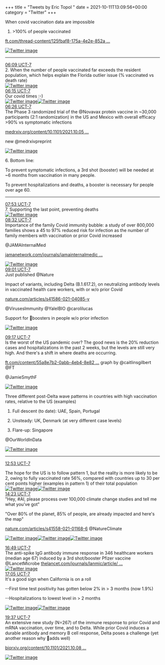 +++
title = "Tweets by Eric Topol " 
date = 2021-10-11T13:09:56+00:00
category = "Twitter"
+++
<div class="thread"> 
<div class="thread-content"> 
When covid vaccination data are impossible 

1. &gt;100% of people vaccinated

<a href="https://www.ft.com/thread-content/125fbaf8-175a-4e2e-852a-9995ca5176b2" target="_blank" rel="noreferer">ft.com/thread-content/125fbaf8-175a-4e2e-852a ...</a> 
 </div> 
<a href="/twitter/erictopol/images/FBa59heVcAI3QI6.jpg"  ><img src="/twitter/erictopol/images/FBa59heVcAI3QI6.jpg" alt="Twitter image" ></img></a><hr><div class="profile"> 
<a href="https://twitter.com/erictopol/status/1447550036582141960" target="_blank" rel="noreferer">06:09 UCT-7</a> 
</div> 
<div class="content"> 
2. When the number of people vaccinated far exceeds the resident population, which helps explain the Florida outlier issue (% vaccinated vs death rate) </div> 
<a href="/twitter/erictopol/images/FBa6lQ3VUAIwmb5.jpg"  ><img src="/twitter/erictopol/images/FBa6lQ3VUAIwmb5.jpg" alt="Twitter image" ></img></a></div> 
<div class="tweet"> 
<div class="profile"> 
<a href="https://twitter.com/erictopol/status/1447551481637314563" target="_blank" rel="noreferer">06:15 UCT-7</a> 
</div> 
<div class="content"> 
Our covid times :-) </div> 
<a href="/twitter/erictopol/images/FBa8RO6VIAMw1Nx.jpg"  ><img src="/twitter/erictopol/images/FBa8RO6VIAMw1Nx.jpg" alt="Twitter image" ></img></a><a href="/twitter/erictopol/images/FBa8TR2UUAAKLsj.png"  ><img src="/twitter/erictopol/images/FBa8TR2UUAAKLsj.png" alt="Twitter image" ></img></a></div> 
<div class="tweet"> 
<div class="profile"> 
<a href="https://twitter.com/erictopol/status/1447554223105708035" target="_blank" rel="noreferer">06:26 UCT-7</a> 
</div> 
<div class="content"> 
The Phase 3 randomized trial of the @Novavax protein vaccine in ~30,000 participants (2:1 randomization) in the US and Mexico with overall efficacy &gt;90% vs symptomatic infections

<a href="https://www.medrxiv.org/content/10.1101/2021.10.05.21264567v1" target="_blank" rel="noreferer">medrxiv.org/content/10.1101/2021.10.05 ...</a> 


new @medrxivpreprint </div> 
<a href="/twitter/erictopol/images/FBa-ZivVIAAq__N.jpg"  ><img src="/twitter/erictopol/images/FBa-ZivVIAAq__N.jpg" alt="Twitter image" ></img></a></div> 
<div class="thread"> 
<div class="thread-content"> 
6. Bottom line: 

To prevent symptomatic infections, a 3rd shot (booster) will be needed at ~6 months from vaccination in many people.

To prevent hospitalizations and deaths, a booster is necessary for people over age 60.</div> 
<hr><div class="profile"> 
<a href="https://twitter.com/erictopol/status/1447576124939112451" target="_blank" rel="noreferer">07:53 UCT-7</a> 
</div> 
<div class="content"> 
7. Supporting the last point, preventing deaths </div> 
<a href="/twitter/erictopol/images/FBbSroKUcAI8rhx.jpg"  ><img src="/twitter/erictopol/images/FBbSroKUcAI8rhx.jpg" alt="Twitter image" ></img></a></div> 
<div class="tweet"> 
<div class="profile"> 
<a href="https://twitter.com/erictopol/status/1447585910321659912" target="_blank" rel="noreferer">08:32 UCT-7</a> 
</div> 
<div class="content"> 
Importance of the family Covid immunity bubble: a study of over 800,000 families shows a 45 to 97% reduced risk for infection as the number of family members with vaccination or prior Covid increased

@JAMAInternalMed 

<a href="https://jamanetwork.com/journals/jamainternalmedicine/fullarticle/2785141" target="_blank" rel="noreferer">jamanetwork.com/journals/jamainternalmedic ...</a> 
 </div> 
<a href="/twitter/erictopol/images/FBbTKKXVQAEE1uJ.jpg"  ><img src="/twitter/erictopol/images/FBbTKKXVQAEE1uJ.jpg" alt="Twitter image" ></img></a></div> 
<div class="tweet"> 
<div class="profile"> 
<a href="https://twitter.com/erictopol/status/1447593088105390085" target="_blank" rel="noreferer">09:01 UCT-7</a> 
</div> 
<div class="content"> 
Just published @Nature 

Impact of variants, including Delta (B.1.617.2), on neutralizing antibody levels in vaccinated health care workers, with or w/o prior Covid

<a href="https://www.nature.com/articles/s41586-021-04085-y" target="_blank" rel="noreferer">nature.com/articles/s41586-021-04085-y</a> 


@VirusesImmunity @YaleIBIO @carolilucas

Support for 💉boosters in people w/o prior infection </div> 
<a href="/twitter/erictopol/images/FBbhl5OVgAEUOjb.jpg"  ><img src="/twitter/erictopol/images/FBbhl5OVgAEUOjb.jpg" alt="Twitter image" ></img></a></div> 
<div class="tweet"> 
<div class="profile"> 
<a href="https://twitter.com/erictopol/status/1447597310075031556" target="_blank" rel="noreferer">09:17 UCT-7</a> 
</div> 
<div class="content"> 
Is the worst of the US pandemic over? The good news is the 20% reduction cases and hospitalizations in the past 2 weeks, but the levels are still very high. And there's a shift in where deaths are occurring.

<a href="https://www.ft.com/content/55a8e7b2-0abb-4eb4-8e82-726dc2ba13e1" target="_blank" rel="noreferer">ft.com/content/55a8e7b2-0abb-4eb4-8e82 ...</a> 
 graph by @caitlinsgilbert @FT

@JamieSmythF </div> 
<a href="/twitter/erictopol/images/FBbkfYzVEAcmQJF.jpg"  ><img src="/twitter/erictopol/images/FBbkfYzVEAcmQJF.jpg" alt="Twitter image" ></img></a></div> 
<div class="thread"> 
<div class="thread-content"> 
Three different post-Delta wave patterns in countries with high vaccination rates, relative to the US (examples)

1.  Full descent (to date): UAE, Spain, Portugal

2. Unsteady: UK, Denmark (at very different case levels)

3. Flare-up: Singapore

@OurWorldInData </div> 
<a href="/twitter/erictopol/images/FBcBsvdVkAQMwip.jpg"  ><img src="/twitter/erictopol/images/FBcBsvdVkAQMwip.jpg" alt="Twitter image" ></img></a><hr><div class="profile"> 
<a href="https://twitter.com/erictopol/status/1447651632309669890" target="_blank" rel="noreferer">12:53 UCT-7</a> 
</div> 
<div class="content"> 
The hope for the US is to follow pattern 1, but the reality is more likely to be 2, owing to fully vaccinated rate 56%, compared with countries up to 30 per cent points higher (examples in pattern 1) of their total population </div> 
<a href="/twitter/erictopol/images/FBcWpRUVgAU4g5J.jpg"  ><img src="/twitter/erictopol/images/FBcWpRUVgAU4g5J.jpg" alt="Twitter image" ></img></a><a href="/twitter/erictopol/images/FBcXe7rVIAMB1xo.jpg"  ><img src="/twitter/erictopol/images/FBcXe7rVIAMB1xo.jpg" alt="Twitter image" ></img></a></div> 
<div class="tweet"> 
<div class="profile"> 
<a href="https://twitter.com/erictopol/status/1447674308680040450" target="_blank" rel="noreferer">14:23 UCT-7</a> 
</div> 
<div class="content"> 
"Hey, #AI, please process over 100,000 climate change studies and tell me what you've got"

"Over 80% of the planet, 85% of people, are already impacted and here's the map"

<a href="https://www.nature.com/articles/s41558-021-01168-6" target="_blank" rel="noreferer">nature.com/articles/s41558-021-01168-6</a> 
 @NatureClimate </div> 
<a href="/twitter/erictopol/images/FBcr_DvVUAExY8e.jpg"  ><img src="/twitter/erictopol/images/FBcr_DvVUAExY8e.jpg" alt="Twitter image" ></img></a><a href="/twitter/erictopol/images/FBcr5fYVgAAuJTA.jpg"  ><img src="/twitter/erictopol/images/FBcr5fYVgAAuJTA.jpg" alt="Twitter image" ></img></a><a href="/twitter/erictopol/images/FBcr7DYVcAICk2m.jpg"  ><img src="/twitter/erictopol/images/FBcr7DYVcAICk2m.jpg" alt="Twitter image" ></img></a></div> 
<div class="tweet"> 
<div class="profile"> 
<a href="https://twitter.com/erictopol/status/1447711106424664066" target="_blank" rel="noreferer">16:49 UCT-7</a> 
</div> 
<div class="content"> 
The anti-spike IgG antibody immune response in 346 healthcare workers (median age 67) induced by a 3rd shot/booster Pfizer vaccine @LancetMicrobe <a href="https://www.thelancet.com/journals/lanmic/article/PIIS2666-5247(21)00272-X/fulltext" target="_blank" rel="noreferer">thelancet.com/journals/lanmic/article/ ...</a> 
 </div> 
<a href="/twitter/erictopol/images/FBdM41GVcAEBd6u.jpg"  ><img src="/twitter/erictopol/images/FBdM41GVcAEBd6u.jpg" alt="Twitter image" ></img></a></div> 
<div class="tweet"> 
<div class="profile"> 
<a href="https://twitter.com/erictopol/status/1447714993831505922" target="_blank" rel="noreferer">17:05 UCT-7</a> 
</div> 
<div class="content"> 
It's a good sign when California is on a roll 

--First time test positivity has gotten below 2% in &gt; 3 months (now 1.9%)

--Hospitalizations to lowest level in &gt; 2 months </div> 
<a href="/twitter/erictopol/images/FBdRCuQVEAEeMVd.jpg"  ><img src="/twitter/erictopol/images/FBdRCuQVEAEeMVd.jpg" alt="Twitter image" ></img></a><a href="/twitter/erictopol/images/FBdQtvjVEAItPwr.jpg"  ><img src="/twitter/erictopol/images/FBdQtvjVEAItPwr.jpg" alt="Twitter image" ></img></a></div> 
<div class="tweet"> 
<div class="profile"> 
<a href="https://twitter.com/erictopol/status/1447753366440841217" target="_blank" rel="noreferer">19:37 UCT-7</a> 
</div> 
<div class="content"> 
An extensive new study (N=267) of the immune response to prior Covid and mRNA vaccination, over time, and to Delta. While prior Covid induces a durable antibody and memory B cell response, Delta poses a challenge (yet another reason why 💉adds well)

<a href="https://www.biorxiv.org/content/10.1101/2021.10.08.463699v1" target="_blank" rel="noreferer">biorxiv.org/content/10.1101/2021.10.08 ...</a> 
 </div> 
<a href="/twitter/erictopol/images/FBdzrsDVQAEoafn.jpg"  ><img src="/twitter/erictopol/images/FBdzrsDVQAEoafn.jpg" alt="Twitter image" ></img></a></div> 


